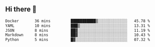 ## Hi there 👋

<!--START_SECTION:waka-->

```txt
Docker       36 mins         ███████████▒░░░░░░░░░░░░░   45.78 %
YAML         10 mins         ███▒░░░░░░░░░░░░░░░░░░░░░   13.31 %
JSON         8 mins          ██▓░░░░░░░░░░░░░░░░░░░░░░   11.19 %
Markdown     8 mins          ██▓░░░░░░░░░░░░░░░░░░░░░░   10.43 %
Python       5 mins          █▓░░░░░░░░░░░░░░░░░░░░░░░   07.32 %
```

<!--END_SECTION:waka-->
